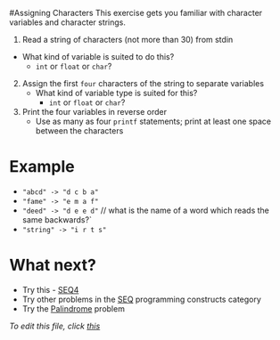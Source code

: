 #Assigning Characters
This exercise gets you familiar with character variables and character strings.

1. Read a string of characters (not more than 30) from stdin
  - What kind of variable is suited to do this?
     - `int` or `float` or `char`?
2. Assign the first `four` characters of the string to separate variables
   - What kind of variable type is suited for this?
     - `int` or `float` or `char`?
3. Print the four variables in reverse order
   - Use as many as four `printf` statements; print at least one space between the characters

# Example
- `"abcd" -> "d c b a"`
- `"fame" -> "e m a f"`
- `"deed" -> "d e e d"`   // what is the name of a word which reads the same backwards?` 
- `"string" -> "i r t s"`

# What next?
- Try this - [SEQ4](https://cloudcoder.kgisl.com/cloudcoder/#exercise?c=26,p=947)
- Try other problems in the [SEQ][SEQ] programming constructs category 
- Try the [Palindrome][21] problem

[SEQ]:https://github.com/kgashok/CodeOrDie/blob/master/CoDE/pset1.md#sequential-cooking-recipe-step-by-step
[21]: https://cloudcoder.kgisl.com/cloudcoder/#exercise?c=29,p=960

_To edit this file, click [this](https://github.com/kgashok/CodeOrDie/blob/master/CoDE/problemDocs/AssignCharacters.md)_
